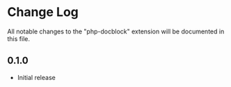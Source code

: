 # Change Log

All notable changes to the "php-docblock" extension will be documented in this file.

## 0.1.0
- Initial release